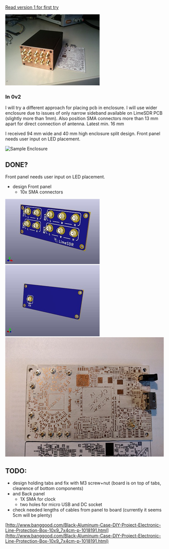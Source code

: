 [Read version 1 for first try](https://github.com/luftek/LimeSDR-USB/tree/master/hardware/plug/1v2/Enclosure/0v1_Alu_Sample)

![Sample Enclosure](_images/0v1_3.jpg) 

### In 0v2

I will try a different approach for placing pcb in enclosure. I will use wider enclosure due to issues of only narrow sideband available on LimeSDR PCB (slightly more than 1mm).
Also position SMA connectors more than 13 mm apart for direct connection of antenna. Latest min. 16 mm

I received 94 mm wide and 40 mm high enclosure split design. Front panel needs user input on LED placement.

![Sample Enclosure](http://img.banggood.com/thumb/view/oaupload/banggood/images/54/ED/26e3b3f7-bf82-4c4e-8be3-5ad57a7bc046.jpg)


## DONE?
Front panel needs user input on LED placement.

- design Front panel
	-	10x SMA connectors

![0v2_front_render](_images/0v2_front_render.jpg) 
![0v2_back_render_notOK](_images/0v2_back_render_notOK.jpg) 
![Lime_connector_clone](_images/Lime_connector_clone.jpg)



## TODO:
- design holding tabs and fix with M3 screw+nut (board is on top of tabs, clearence of bottom components)
- and Back panel
	-	1X SMA for clock
	-   two holes for micro USB and DC socket
- check needed lengths of cables from panel to board (currently it seems 5cm will be plenty)



[http://www.banggood.com/Black-Aluminum-Case-DIY-Project-Electronic-Line-Protection-Box-10x9_7x4cm-p-1018191.html](http://www.banggood.com/Black-Aluminum-Case-DIY-Project-Electronic-Line-Protection-Box-10x9_7x4cm-p-1018191.html)
